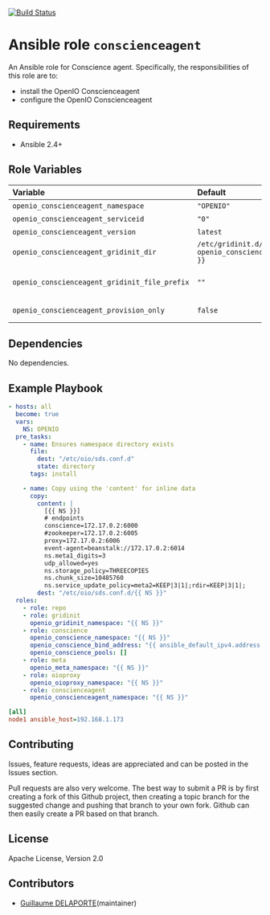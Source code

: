 [![Build Status](https://travis-ci.org/open-io/ansible-role-openio-conscienceagent.svg?branch=master)](https://travis-ci.org/open-io/ansible-role-openio-conscienceagent)
# Ansible role `conscienceagent`

An Ansible role for Conscience agent. Specifically, the responsibilities of this role are to:

- install the OpenIO Conscienceagent
- configure the OpenIO Conscienceagent

## Requirements

- Ansible 2.4+

## Role Variables


| Variable   | Default | Comments (type)  |
| :---       | :---    | :---             |
| `openio_conscienceagent_namespace` | `"OPENIO"` | Namespace |
| `openio_conscienceagent_serviceid` | `"0"` | ID in gridinit |
| `openio_conscienceagent_version` | `latest` | Install a specific version |
| `openio_conscienceagent_gridinit_dir` | `/etc/gridinit.d/{{ openio_conscienceagent_namespace }}` | Path to copy the gridinit conf |
| `openio_conscienceagent_gridinit_file_prefix` | `""` | Maybe set it to {{ openio_conscienceagent_namespace }}- for old gridinit's style |
| `openio_conscienceagent_provision_only`       | `false` | Provision only without restarting services |


## Dependencies

No dependencies.

## Example Playbook

```yaml
- hosts: all
  become: true
  vars:
    NS: OPENIO
  pre_tasks:
    - name: Ensures namespace directory exists
      file:
        dest: "/etc/oio/sds.conf.d"
        state: directory
      tags: install

    - name: Copy using the 'content' for inline data
      copy:
        content: |
          [{{ NS }}]
          # endpoints
          conscience=172.17.0.2:6000
          #zookeeper=172.17.0.2:6005
          proxy=172.17.0.2:6006
          event-agent=beanstalk://172.17.0.2:6014
          ns.meta1_digits=3
          udp_allowed=yes
          ns.storage_policy=THREECOPIES
          ns.chunk_size=10485760
          ns.service_update_policy=meta2=KEEP|3|1|;rdir=KEEP|3|1|;
        dest: "/etc/oio/sds.conf.d/{{ NS }}"
  roles:
    - role: repo
    - role: gridinit
      openio_gridinit_namespace: "{{ NS }}"
    - role: conscience
      openio_conscience_namespace: "{{ NS }}"
      openio_conscience_bind_address: "{{ ansible_default_ipv4.address }}"
      openio_conscience_pools: []
    - role: meta
      openio_meta_namespace: "{{ NS }}"
    - role: oioproxy
      openio_oioproxy_namespace: "{{ NS }}"
    - role: conscienceagent
      openio_conscienceagent_namespace: "{{ NS }}"
```


```ini
[all]
node1 ansible_host=192.168.1.173
```

## Contributing

Issues, feature requests, ideas are appreciated and can be posted in the Issues section.

Pull requests are also very welcome.
The best way to submit a PR is by first creating a fork of this Github project, then creating a topic branch for the suggested change and pushing that branch to your own fork.
Github can then easily create a PR based on that branch.

## License

Apache License, Version 2.0

## Contributors

- [Guillaume DELAPORTE](https://github.com/GuillaumeDelaporte)(maintainer)
